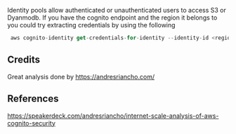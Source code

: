 

Identity pools allow authenticated or unauthenticated users to access S3 or Dyanmodb. If you have the cognito endpoint and the region it belongs to you could try extracting credentials by using the following

```js
 aws cognito-identity get-credentials-for-identity --identity-id <region>:<identity-id>
```



## Credits

Great analysis done by https://andresriancho.com/


## References

https://speakerdeck.com/andresriancho/internet-scale-analysis-of-aws-cognito-security

